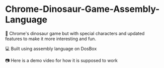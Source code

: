 # Chrome-Dinosaur-Game-Assembly-Language
:dragon: Chrome's dinosaur game but with special characters and updated features to make it more interesting and fun.

:computer: Built using assembly language on DosBox

:camera: Here is a demo video for how it is supposed to work 

